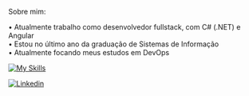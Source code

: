 Sobre mim:

• Atualmente trabalho como desenvolvedor fullstack, com C# (.NET) e Angular  
• Estou no último ano da graduação de Sistemas de Informação  
• Atualmente focando meus estudos em DevOps

[![My Skills](https://skillicons.dev/icons?i=cs,dotnet,angular,docker,aws)](https://skillicons.dev)



<a href="https://www.linkedin.com/in/gabriel-pizzani-palhares/"><img src="https://img.shields.io/badge/LinkedIn-0077B5?style=for-the-badge&logo=linkedin&logoColor=white" alt="Linkedin" ></a>
